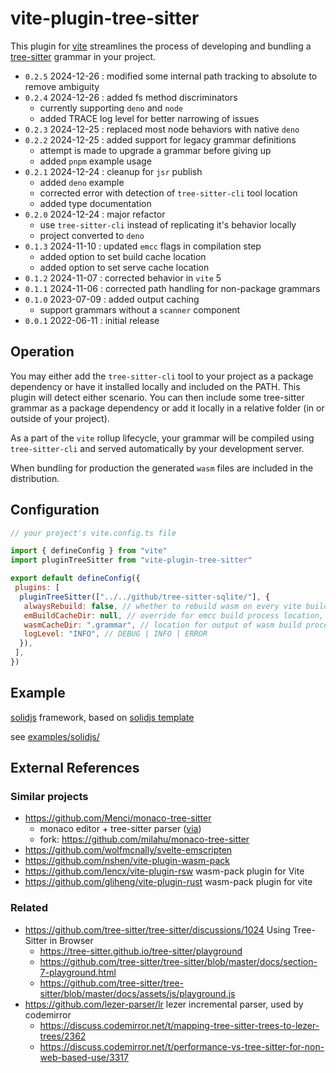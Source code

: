 # vite-plugin-tree-sitter

This plugin for [vite](https://github.com/vitejs/vite) streamlines the process of
developing and bundling a [tree-sitter](https://github.com/tree-sitter/tree-sitter/tree/master/lib/binding_web)
grammar in your project.

- `0.2.5` 2024-12-26 : modified some internal path tracking to absolute to remove ambiguity
- `0.2.4` 2024-12-26 : added fs method discriminators
  - currently supporting `deno` and `node`
  - added TRACE log level for better narrowing of issues
- `0.2.3` 2024-12-25 : replaced most node behaviors with native `deno`
- `0.2.2` 2024-12-25 : added support for legacy grammar definitions
  - attempt is made to upgrade a grammar before giving up
  - added `pnpm` example usage
- `0.2.1` 2024-12-24 : cleanup for `jsr` publish
  - added `deno` example
  - corrected error with detection of `tree-sitter-cli` tool location
  - added type documentation
- `0.2.0` 2024-12-24 : major refactor
  - use `tree-sitter-cli` instead of replicating it's behavior locally
  - project converted to `deno`
- `0.1.3` 2024-11-10 : updated `emcc` flags in compilation step
  - added option to set build cache location
  - added option to set serve cache location
- `0.1.2` 2024-11-07 : corrected behavior in `vite` 5
- `0.1.1` 2024-11-06 : corrected path handling for non-package grammars
- `0.1.0` 2023-07-09 : added output caching
  - support grammars without a `scanner` component
- `0.0.1` 2022-06-11 : initial release

## Operation

You may either add the `tree-sitter-cli` tool to your project as a package dependency
or have it installed locally and included on the PATH. This plugin will detect
either scenario. You can then include some tree-sitter grammar as a package
dependency or add it locally in a relative folder (in or outside of your project).

As a part of the `vite` rollup lifecycle, your grammar will be compiled using
`tree-sitter-cli` and served automatically by your development server.

When bundling for production the generated `wasm` files are included in the distribution.

## Configuration

```javascript
// your project's vite.config.ts file

import { defineConfig } from "vite"
import pluginTreeSitter from "vite-plugin-tree-sitter"

export default defineConfig({
 plugins: [
  pluginTreeSitter(["../../github/tree-sitter-sqlite/"], {
   alwaysRebuild: false, // whether to rebuild wasm on every vite build cycle
   emBuildCacheDir: null, // override for emcc build process location, may be required due to write permissions
   wasmCacheDir: ".grammar", // location for output of wasm build process (used during vite serve for caching)
   logLevel: "INFO", // DEBUG | INFO | ERROR
  }),
 ],
})
```

## Example

[solidjs](https://github.com/solidjs/solid) framework,
based on [solidjs template](https://github.com/solidjs/templates/tree/master/js)

see [examples/solidjs/](examples/solidjs/)

## External References

### Similar projects

- <https://github.com/Menci/monaco-tree-sitter>
  - monaco editor + tree-sitter parser ([via](https://github.com/EvgeniyPeshkov/syntax-highlighter/issues/46))
  - fork: <https://github.com/milahu/monaco-tree-sitter>
- <https://github.com/wolfmcnally/svelte-emscripten>
- <https://github.com/nshen/vite-plugin-wasm-pack>
- <https://github.com/lencx/vite-plugin-rsw> wasm-pack plugin for Vite
- <https://github.com/gliheng/vite-plugin-rust> wasm-pack plugin for vite

### Related

- <https://github.com/tree-sitter/tree-sitter/discussions/1024> Using Tree-Sitter in Browser
  - <https://tree-sitter.github.io/tree-sitter/playground>
  - <https://github.com/tree-sitter/tree-sitter/blob/master/docs/section-7-playground.html>
  - <https://github.com/tree-sitter/tree-sitter/blob/master/docs/assets/js/playground.js>
- <https://github.com/lezer-parser/lr> lezer incremental parser, used by codemirror
  - <https://discuss.codemirror.net/t/mapping-tree-sitter-trees-to-lezer-trees/2362>
  - <https://discuss.codemirror.net/t/performance-vs-tree-sitter-for-non-web-based-use/3317>
